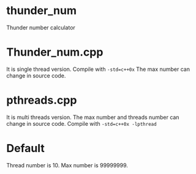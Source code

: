 # thunder_num
Thunder number calculator
# Thunder_num.cpp 
It is single thread version.
Compile with ```-std=c++0x```
The max number can change in source code.
# pthreads.cpp
It is multi threads version.
The max number and threads number can change in source code.
Compile with ``` -std=c++0x -lpthread ```
# Default
Thread number is 10.
Max number is 99999999.
